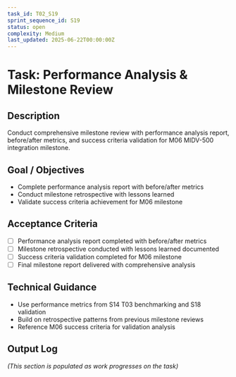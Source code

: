 ```yaml
---
task_id: T02_S19
sprint_sequence_id: S19
status: open
complexity: Medium
last_updated: 2025-06-22T00:00:00Z
---
```


# Task: Performance Analysis & Milestone Review

## Description
Conduct comprehensive milestone review with performance analysis report, before/after metrics, and success criteria validation for M06 MIDV-500 integration milestone.

## Goal / Objectives
- Complete performance analysis report with before/after metrics
- Conduct milestone retrospective with lessons learned
- Validate success criteria achievement for M06 milestone

## Acceptance Criteria
- [ ] Performance analysis report completed with before/after metrics
- [ ] Milestone retrospective conducted with lessons learned documented
- [ ] Success criteria validation completed for M06 milestone
- [ ] Final milestone report delivered with comprehensive analysis

## Technical Guidance
- Use performance metrics from S14 T03 benchmarking and S18 validation
- Build on retrospective patterns from previous milestone reviews
- Reference M06 success criteria for validation analysis

## Output Log
*(This section is populated as work progresses on the task)*